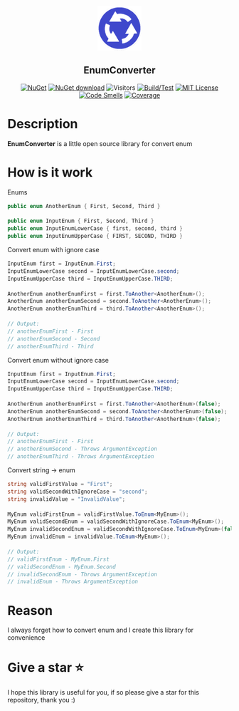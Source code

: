 <div align="center">
 <img src="icon.png" weight="100px" height="100" />
 <h2>EnumConverter</h2>
 

 [![NuGet](https://img.shields.io/nuget/v/Kurnakov.EnumConverter.svg)](https://www.nuget.org/packages/Kurnakov.EnumConverter)
 [![NuGet download](https://img.shields.io/nuget/dt/Kurnakov.EnumConverter.svg)](https://www.nuget.org/packages/Kurnakov.EnumConverter) 
 ![Visitors](http://estruyf-github.azurewebsites.net/api/VisitorHit?user=KurnakovMaksim&repo=EnumConverter&countColor=%237B1E7A&style=flat)
 [![Build/Test](https://github.com/KurnakovMaksim/EnumConverter/actions/workflows/build-test.yml/badge.svg)](https://github.com/KurnakovMaksim/EnumConverter/actions/workflows/build-test.yml)
[![MIT License](https://img.shields.io/github/license/KurnakovMaksim/EnumConverter?color=%230b0&style=flat)](https://github.com/KurnakovMaksim/EnumConverter/blob/main/LICENSE)
 [![Code Smells](https://sonarcloud.io/api/project_badges/measure?project=KurnakovMaksim_EnumConverter&metric=code_smells)](https://sonarcloud.io/summary/new_code?id=KurnakovMaksim_EnumConverter) [![Coverage](https://sonarcloud.io/api/project_badges/measure?project=KurnakovMaksim_EnumConverter&metric=coverage)](https://sonarcloud.io/summary/new_code?id=KurnakovMaksim_EnumConverter)

</div>

# Description
<b>EnumConverter</b> is a little open source library for convert enum

# How is it work

Enums
``` cs
public enum AnotherEnum { First, Second, Third }

public enum InputEnum { First, Second, Third }
public enum InputEnumLowerCase { first, second, third }
public enum InputEnumUpperCase { FIRST, SECOND, THIRD }
```

Convert enum with ignore case
``` cs
InputEnum first = InputEnum.First;
InputEnumLowerCase second = InputEnumLowerCase.second;
InputEnumUpperCase third = InputEnumUpperCase.THIRD;
           
AnotherEnum anotherEnumFirst = first.ToAnother<AnotherEnum>();
AnotherEnum anotherEnumSecond = second.ToAnother<AnotherEnum>();
AnotherEnum anotherEnumThird = third.ToAnother<AnotherEnum>();

// Output:
// anotherEnumFirst - First
// anotherEnumSecond - Second
// anotherEnumThird - Third
```

Convert enum without ignore case
``` cs
InputEnum first = InputEnum.First;
InputEnumLowerCase second = InputEnumLowerCase.second;
InputEnumUpperCase third = InputEnumUpperCase.THIRD;
           
AnotherEnum anotherEnumFirst = first.ToAnother<AnotherEnum>(false);
AnotherEnum anotherEnumSecond = second.ToAnother<AnotherEnum>(false);
AnotherEnum anotherEnumThird = third.ToAnother<AnotherEnum>(false);

// Output:
// anotherEnumFirst - First
// anotherEnumSecond - Throws ArgumentException
// anotherEnumThird - Throws ArgumentException
```

Convert string -> enum
``` cs
string validFirstValue = "First";
string validSecondWithIgnoreCase = "second";
string invalidValue = "InvalidValue";

MyEnum validFirstEnum = validFirstValue.ToEnum<MyEnum>();
MyEnum validSecondEnum = validSecondWithIgnoreCase.ToEnum<MyEnum>();
MyEnum invalidSecondEnum = validSecondWithIgnoreCase.ToEnum<MyEnum>(false);
MyEnum invalidEnum = invalidValue.ToEnum<MyEnum>();

// Output:
// validFirstEnum - MyEnum.First
// validSecondEnum - MyEnum.Second
// invalidSecondEnum - Throws ArgumentException
// invalidEnum - Throws ArgumentException
```

# Reason
I always forget how to convert enum and I create this library for convenience

# Give a star ⭐
I hope this library is useful for you, if so please give a star for this repository, thank you :)
